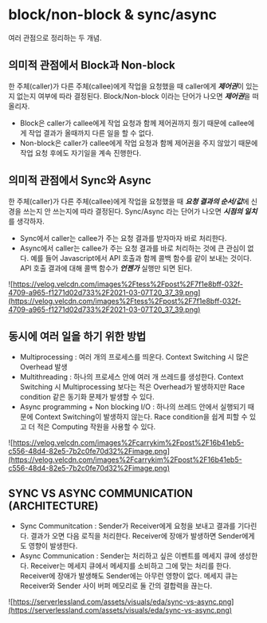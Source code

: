 # block/non-block & sync/async

여러 관점으로 정리하는 두 개념. 

## 의미적 관점에서 Block과 Non-block

한 주체(caller)가 다른 주체(callee)에게 작업을 요청했을 때 caller에게 ***제어권***이 있는지 없는지 여부에 따라 결정된다. Block/Non-block 이라는 단어가 나오면 ***제어권***을 떠올리자. 

- Block은 caller가 callee에게 작업 요청과 함께 제어권까지 줬기 때문에 callee에게 작업 결과가 올때까지 다른 일을 할 수 없다.
- Non-block은 caller가 callee에게 작업 요청과 함께 제어권을 주지 않았기 때문에 작업 요청 후에도 자기일을 계속 진행한다.

## 의미적 관점에서 Sync와 Async

한 주체(caller)가 다른 주체(callee)에게 작업을 요청했을 때 ***요청 결과의 순서/값***에 신경을 쓰는지 안 쓰는지에 따라 결정된다. Sync/Async 라는 단어가 나오면 ***시점의 일치***를 생각하자. 

- Sync에서 caller는 callee가 주는 요청 결과를 받자마자 바로 처리한다.
- Async에서 caller는 callee가 주는 요청 결과를 바로 처리하는 것에 큰 관심이 없다. 예를 들어 Javascript에서 API 호출과 함께 콜백 함수를 같이 보내는 것이다. API 호출 결과에 대해 콜백 함수가 ***언젠가*** 실행만 되면 된다.

![https://velog.velcdn.com/images%2Ftess%2Fpost%2F7f1e8bff-032f-4709-a965-f1271d02d733%2F2021-03-07T20_37_39.png](https://velog.velcdn.com/images%2Ftess%2Fpost%2F7f1e8bff-032f-4709-a965-f1271d02d733%2F2021-03-07T20_37_39.png)

## 동시에 여러 일을 하기 위한 방법

- Multiprocessing : 여러 개의 프로세스를 띄운다. Context Switching 시 많은 Overhead 발생
- Multithreading : 하나의 프로세스 안에 여러 개 쓰레드를 생성한다. Context Switching 시 Multiprocessing 보다는 적은 Overhead가 발생하지만 Race condition 같은 동기화 문제가 발생할 수 있다.
- Async programming + Non blocking I/O : 하나의 쓰레드 안에서 실행되기 때문에 Context Switching이 발생하지 않는다. Race condition을 쉽게 피할 수 있고 더 적은 Computing 작원을 사용할 수 있다.

![https://velog.velcdn.com/images%2Fcarrykim%2Fpost%2F16b41eb5-c556-48d4-82e5-7b2c0fe70d32%2Fimage.png](https://velog.velcdn.com/images%2Fcarrykim%2Fpost%2F16b41eb5-c556-48d4-82e5-7b2c0fe70d32%2Fimage.png)

## ****SYNC VS ASYNC COMMUNICATION (ARCHITECTURE)****

- Sync Communitcation : Sender가 Receiver에게 요청을 보내고 결과를 기다린다. 결과가 오면 다음 로직을 처리한다. Receiver에 장애가 발생하면 Sender에게도 영향이 발생한다.
- Async Communication : Sender는 처리하고 싶은 이벤트를 메세지 큐에 생성한다. Receiver는 메세지 큐에서 메세지를 소비하고 그에 맞는 처리를 한다. Receiver에 장애가 발생해도 Sender에는 아무런 영향이 없다. 메세지 큐는 Receiver와 Sender 사이 버퍼 메모리로 둘 간의 결합력을 끊는다.

![https://serverlessland.com/assets/visuals/eda/sync-vs-async.png](https://serverlessland.com/assets/visuals/eda/sync-vs-async.png)